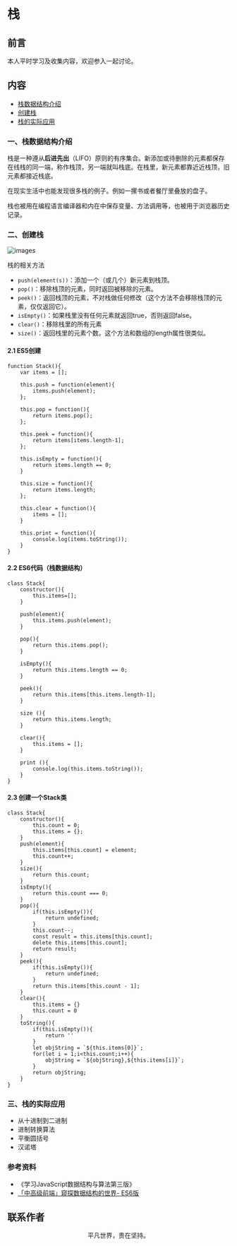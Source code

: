 # 栈

## 前言

本人平时学习及收集内容，欢迎参入一起讨论。

## 内容

- [栈数据结构介绍](#一、栈数据结构介绍)
- [创建栈](#二、创建栈)
- [栈的实际应用](#三、栈的实际应用)

### 一、栈数据结构介绍

栈是一种遵从**后进先出**（LIFO）原则的有序集合。新添加或待删除的元素都保存在线栈的同一端，称作栈顶，另一端就叫栈底。在栈里，新元素都靠近近栈顶，旧元素都接近栈底。

在现实生活中也能发现很多栈的例子。例如一摞书或者餐厅里叠放的盘子。

栈也被用在编程语言编译器和内在中保存变量、方法调用等，也被用于浏览器历史记录。

### 二、创建栈

![images](stack.png)

栈的相关方法

- `push(element(s))`：添加一个（或几个）新元素到栈顶。
- `pop()`：移除栈顶的元素，同时返回被移除的元素。
- `peek()`：返回栈顶的元素，不对栈做任何修改（这个方法不会移除栈顶的元素，仅仅返回它）。
- `isEmpty()`：如果栈里没有任何元素就返回true，否则返回false。
- `clear()`：移除栈里的所有元素
- `size()`：返回栈里的元素个数。这个方法和数组的length属性很类似。

#### 2.1 ES5创建

```
function Stack(){
    var items = [];

    this.push = function(element){
        items.push(element);
    };

    this.pop = function(){
        return items.pop();
    };

    this.peek = function(){
        return items[items.length-1];
    };

    this.isEmpty = function(){
        return items.length == 0;
    }

    this.size = function(){
        return items.length;
    };

    this.clear = function(){
        items = [];
    }

    this.print = function(){
        console.log(items.toString());
    }
}
```

#### 2.2 ES6代码（栈数据结构）

```
class Stack{
    constructor(){
        this.items=[];
    }

    push(element){
        this.items.push(element);
    }

    pop(){
        return this.items.pop();
    }

    isEmpty(){
        return this.items.length == 0;
    }

    peek(){
        return this.items[this.items.length-1];
    }

    size (){
        return this.items.length;
    }

    clear(){
        this.items = [];
    }

    print (){
        console.log(this.items.toString());
    }
}
```

#### 2.3 创建一个Stack类

```
class Stack{
    constructor(){
        this.count = 0;
        this.items = {};
    }
    push(element){
        this.items[this.count] = element;
        this.count++;
    }
    size(){
        return this.count;
    }
    isEmpty(){
        return this.count === 0;
    }
    pop(){
        if(this.isEmpty()){
            return undefined;
        }
        this.count--;
        const result = this.items[this.count];
        delete this.items[this.count];
        return result;
    }
    peek(){
        if(this.isEmpty()){
            return undefined;
        }
        return this.items[this.count - 1];
    }
    clear(){
        this.items = {}
        this.count = 0
    }
    toString(){
        if(this.isEmpty()){
            return ''
        }
        let objString = `${this.items[0]}`;
        for(let i = 1;i<this.count;i++){
            objString = `${objString},${this.items[i]}`;
        }
        return objString;
    }
}
```

### 三、栈的实际应用

- 从十进制到二进制
- 进制转换算法
- 平衡圆括号
- 汉诺塔

### 参考资料

- 《学习JavaScript数据结构与算法第三版》
- [「中高级前端」窥探数据结构的世界- ES6版](https://juejin.im/post/5cd1ab3df265da03587c142a)

## 联系作者

<div align="center">
    <p>
        平凡世界，贵在坚持。
    </p>
    <img :src="$withBase('/about/contact.png')" />
</div>
